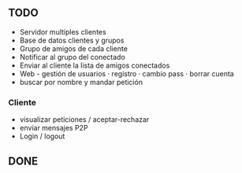 ## TODO

 - Servidor multiples clientes
 - Base de datos clientes y grupos
 - Grupo de amigos de cada cliente
 - Notificar al grupo del conectado
 - Enviar al cliente la lista de amigos conectados
 - Web - gestión de usuarios
      · registro
      · cambio pass
      · borrar cuenta
 - buscar por nombre y mandar petición

### Cliente
 - visualizar peticiones / aceptar-rechazar
 - enviar mensajes P2P
 - Login / logout

## DONE
